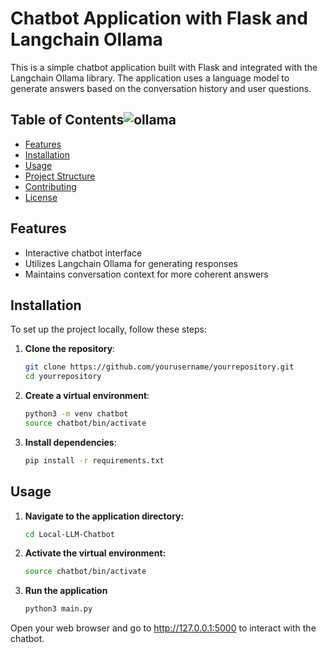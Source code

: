 # Chatbot Application with Flask and Langchain Ollama

This is a simple chatbot application built with Flask and integrated with the Langchain Ollama library. The application uses a language model to generate answers based on the conversation history and user questions.

## Table of Contents![ollama](https://github.com/user-attachments/assets/17c941fb-89ef-4cd1-8ca9-aab552b319a2)


- [Features](#features)
- [Installation](#installation)
- [Usage](#usage)
- [Project Structure](#project-structure)
- [Contributing](#contributing)
- [License](#license)

## Features

- Interactive chatbot interface
- Utilizes Langchain Ollama for generating responses
- Maintains conversation context for more coherent answers

## Installation

To set up the project locally, follow these steps:

1. **Clone the repository**:
   ```bash
   git clone https://github.com/yourusername/yourrepository.git
   cd yourrepository

2. **Create a virtual environment**:
    ```bash
    python3 -m venv chatbot
    source chatbot/bin/activate

3. **Install dependencies**:
    ```bash
    pip install -r requirements.txt


## Usage

1. **Navigate to the application directory:**
    ```bash
    cd Local-LLM-Chatbot

2. **Activate the virtual environment:**
    ```bash
    source chatbot/bin/activate

3. **Run the application**
    ```bash
    python3 main.py

Open your web browser and go to http://127.0.0.1:5000 to interact with the chatbot.

